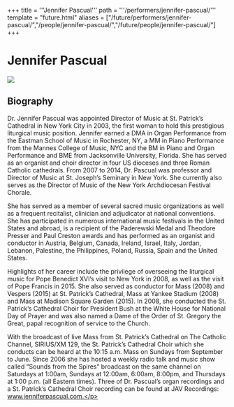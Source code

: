 +++
title = '''Jennifer Pascual'''
path = '''/performers/jennifer-pascual/'''
template = "future.html"
aliases = ["/future/performers/jennifer-pascual/","/people/jennifer-pascual/","/future/people/jennifer-pascual/"]
+++

<h1>Jennifer Pascual</h1>

<img class="speaker-photo" src="https://custom.cvent.com/C3A4539B19F74ABCB6FCE437F6BC0A74/files/event/910aaf2914d44586a56fbd0b3b2c31c0/d3e9fdf35f1c4bb4ad198932bc69c396.jpg">
<h2>Biography</h2>
<p>Dr. Jennifer Pascual was appointed Director of Music at St. Patrick’s Cathedral in New York City in 2003, the first woman to hold this prestigious liturgical music position. Jennifer earned a DMA in Organ Performance from the Eastman School of Music in Rochester, NY, a MM in Piano Performance from the Mannes College of Music, NYC and the BM in Piano and Organ Performance and BME from Jacksonville University, Florida. She has served as an organist and choir director in four US dioceses and three Roman Catholic cathedrals. From 2007 to 2014, Dr. Pascual was professor and Director of Music at St. Joseph’s Seminary in New York. She currently also serves as the Director of Music of the New York Archdiocesan Festival Chorale. 

She has served as a member of several sacred music organizations as well as a frequent recitalist, clinician and adjudicator at national conventions. She has participated in numerous international music festivals in the United States and abroad, is a recipient of the Paderewski Medal and Theodore Presser and Paul Creston awards and has performed as an organist and conductor in Austria, Belgium, Canada, Ireland, Israel, Italy, Jordan, Lebanon, Palestine, the Philippines, Poland, Russia, Spain and the United States. 

Highlights of her career include the privilege of overseeing the liturgical music for Pope Benedict XVI’s visit to New York in 2008, as well as the visit of Pope Francis in 2015. She also served as conductor for Mass (2008) and Vespers (2015) at St. Patrick’s Cathedral, Mass at Yankee Stadium (2008) and Mass at Madison Square Garden (2015). In 2008, she conducted the St. Patrick’s Cathedral Choir for President Bush at the White House for National Day of Prayer and was also named a Dame of the Order of St. Gregory the Great, papal recognition of service to the Church. 

With the broadcast of live Mass from St. Patrick’s Cathedral on The Catholic Channel, SIRIUS/XM 129, the St. Patrick’s Cathedral Choir which she conducts can be heard at the 10:15 a.m. Mass on Sundays from September to June. Since 2006 she has hosted a weekly radio talk and music show called “Sounds from the Spires” broadcast on the same channel on Saturdays at 1:00am, Sundays at 12:00am, 6:00am, 8:00pm, and Thursdays at 1:00 p.m. (all Eastern times). Three of Dr. Pascual’s organ recordings and a St. Patrick’s Cathedral Choir recording can be found at JAV Recordings: www.jenniferpascual.com.</p>

